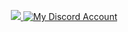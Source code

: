 <p align="center">
  <a href="https://github.com/rhaym-tech">
    <img src="https://readme-typing-svg.herokuapp.com?size=30&duration=3000&color=FF0000&center=true&lines=PHV;Developer;JB+Tweaks+Developer;UI/UX+Designer;Frontend+developer;iOS/MacOS+apps+dev;Games+developer">
  </a>


  <a href="https://discord.com/users/1066367509965574215" target="_blank">
    <img alt="My Discord Account" src="https://discord.c99.nl/widget/theme-5/1066367509965574215.png"  />
  </a>
</p>
